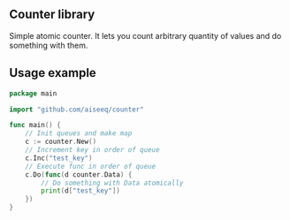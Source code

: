 Counter library
---

Simple atomic counter. It lets you count arbitrary quantity of values and do something with them.

Usage example
---

```go
package main

import "github.com/aiseeq/counter"

func main() {
	// Init queues and make map
	c := counter.New()
	// Increment key in order of queue
	c.Inc("test_key")
	// Execute func in order of queue
	c.Do(func(d counter.Data) {
		// Do something with Data atomically
		print(d["test_key"])
	})
}
```